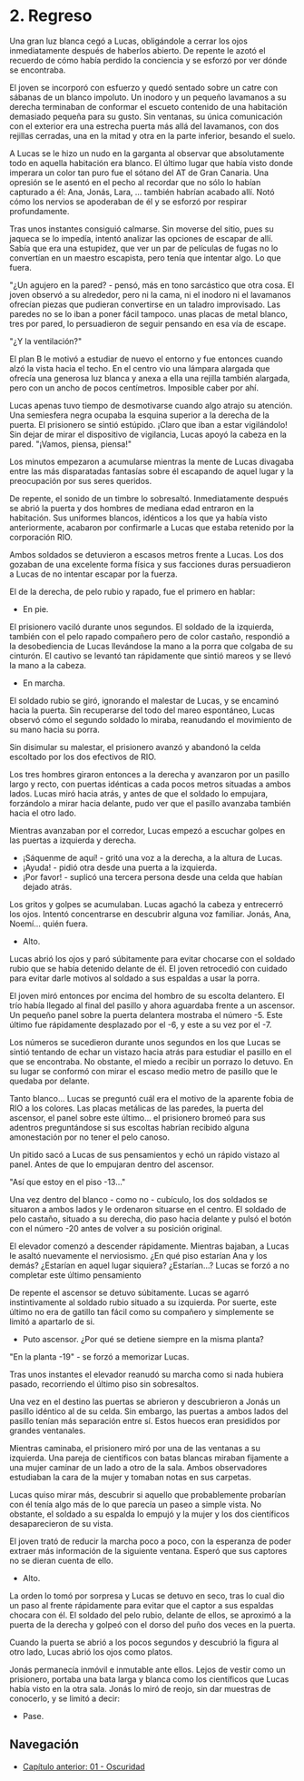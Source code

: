# 2. Regreso

Una gran luz blanca cegó a Lucas, obligándole a cerrar los ojos inmediatamente después de haberlos abierto. De repente le azotó el recuerdo de cómo había perdido la conciencia y se esforzó por ver dónde se encontraba.

El joven se incorporó con esfuerzo y quedó sentado sobre un catre con sábanas de un blanco impoluto. Un inodoro y un pequeño lavamanos a su derecha terminaban de conformar el escueto contenido de una habitación demasiado pequeña para su gusto. Sin ventanas, su única comunicación con el exterior era una estrecha puerta más allá del lavamanos, con dos rejillas cerradas, una en la mitad y otra en la parte inferior, besando el suelo.

A Lucas se le hizo un nudo en la garganta al observar que absolutamente todo en aquella habitación era blanco. El último lugar que había visto donde imperara un color tan puro fue el sótano del AT de Gran Canaria. Una opresión se le asentó en el pecho al recordar que no sólo lo habían capturado a él: Ana, Jonás, Lara, ... también habrían acabado allí. Notó cómo los nervios se apoderaban de él y se esforzó por respirar profundamente.

Tras unos instantes consiguió calmarse. Sin moverse del sitio, pues su jaqueca se lo impedía, intentó analizar las opciones de escapar de allí. Sabía que era una estupidez, que ver un par de películas de fugas no lo convertían en un maestro escapista, pero tenía que intentar algo. Lo que fuera.

"¿Un agujero en la pared? - pensó, más en tono sarcástico que otra cosa. El joven observó a su alrededor, pero ni la cama, ni el inodoro ni el lavamanos ofrecían piezas que pudieran convertirse en un taladro improvisado. Las paredes no se lo iban a poner fácil tampoco. unas placas de metal blanco, tres por pared, lo persuadieron de seguir pensando en esa vía de escape.

"¿Y la ventilación?"

El plan B le motivó a estudiar de nuevo el entorno y fue entonces cuando alzó la vista hacia el techo. En el centro vio una lámpara alargada que ofrecía una generosa luz blanca y anexa a ella una rejilla también alargada, pero con un ancho de pocos centímetros. Imposible caber por ahí.

Lucas apenas tuvo tiempo de desmotivarse cuando algo atrajo su atención. Una semiesfera negra ocupaba la esquina superior a la derecha de la puerta. El prisionero se sintió estúpido. ¡Claro que iban a estar vigilándolo! Sin dejar de mirar el dispositivo de vigilancia, Lucas apoyó la cabeza en la pared. "¡Vamos, piensa, piensa!"

Los minutos empezaron a acumularse mientras la mente de Lucas divagaba entre las más disparatadas fantasías sobre él escapando de aquel lugar y la preocupación por sus seres queridos.

De repente, el sonido de un timbre lo sobresaltó. Inmediatamente después se abrió la puerta y dos hombres de mediana edad entraron en la habitación. Sus uniformes blancos, idénticos a los que ya había visto anteriormente, acabaron por confirmarle a Lucas que estaba retenido por la corporación RIO.

Ambos soldados se detuvieron a escasos metros frente a Lucas. Los dos gozaban de una excelente forma física y sus facciones duras persuadieron a Lucas de no intentar escapar por la fuerza. 

El de la derecha, de pelo rubio y rapado, fue el primero en hablar:

- En pie.

El prisionero vaciló durante unos segundos. El soldado de la izquierda, también con el pelo rapado compañero pero de color castaño, respondió a la desobediencia de Lucas llevándose la mano a la porra que colgaba de su cinturón. El cautivo se levantó tan rápidamente que sintió mareos y se llevó la mano a la cabeza.

- En marcha.

El soldado rubio se giró, ignorando el malestar de Lucas, y se encaminó hacia la puerta. Sin recuperarse del todo del mareo espontáneo, Lucas observó cómo el segundo soldado lo miraba, reanudando el movimiento de su mano hacia su porra.

Sin disimular su malestar, el prisionero avanzó y abandonó la celda escoltado por los dos efectivos de RIO.

Los tres hombres giraron entonces a la derecha y avanzaron por un pasillo largo y recto, con puertas idénticas a cada pocos metros situadas a ambos lados. Lucas miró hacia atrás, y antes de que el soldado lo empujara, forzándolo a mirar hacia delante, pudo ver que el pasillo avanzaba también hacia el otro lado.

Mientras avanzaban por el corredor, Lucas empezó a escuchar golpes en las puertas a izquierda y derecha.

- ¡Sáquenme de aquí! - gritó una voz a la derecha, a la altura de Lucas.
- ¡Ayuda! - pidió otra desde una puerta a la izquierda.
- ¡Por favor! - suplicó una tercera persona desde una celda que habían dejado atrás.

Los gritos y golpes se acumulaban. Lucas agachó la cabeza y entrecerró los ojos. Intentó concentrarse en descubrir alguna voz familiar. Jonás, Ana, Noemí... quién fuera.

- Alto.

Lucas abrió los ojos y paró súbitamente para evitar chocarse con el soldado rubio que se había detenido delante de él. El joven retrocedió con cuidado para evitar darle motivos al soldado a sus espaldas a usar la porra. 

El joven miró entonces por encima del hombro de su escolta delantero. El trío había llegado al final del pasillo y ahora aguardaba frente a un ascensor. Un pequeño panel sobre la puerta delantera mostraba el número -5. Este último fue rápidamente desplazado por el -6, y este a su vez por el -7. 

Los números se sucedieron durante unos segundos en los que Lucas se sintió tentando de echar un vistazo hacia atrás para estudiar el pasillo en el que se encontraba. No obstante, el miedo a recibir un porrazo lo detuvo. En su lugar se conformó con mirar el escaso medio metro de pasillo que le quedaba por delante.

Tanto blanco... Lucas se preguntó cuál era el motivo de la aparente fobia de RIO a los colores. Las placas metálicas de las paredes, la puerta del ascensor, el panel sobre este último... el prisionero bromeó para sus adentros preguntándose si sus escoltas habrían recibido alguna amonestación por no tener el pelo canoso.

Un pitido sacó a Lucas de sus pensamientos y echó un rápido vistazo al panel. Antes de que lo empujaran dentro del ascensor.

"Así que estoy en el piso -13..."

Una vez dentro del blanco - como no - cubículo, los dos soldados se situaron a ambos lados y le ordenaron situarse en el centro. El soldado de pelo castaño, situado a su derecha, dio paso hacia delante y pulsó el botón con el número -20 antes de volver a su posición original.

El elevador comenzó a descender rápidamente. Mientras bajaban, a Lucas le asaltó nuevamente el nerviosismo. ¿En qué piso estarían Ana y los demás? ¿Estarían en aquel lugar siquiera? ¿Estarían...? Lucas se forzó a no completar este último pensamiento

De repente el ascensor se detuvo súbitamente. Lucas se agarró instintivamente al soldado rubio situado a su izquierda. Por suerte, este último no era de gatillo tan fácil como su compañero y simplemente se limitó a apartarlo de si.

- Puto ascensor. ¿Por qué se detiene siempre en la misma planta?

"En la planta -19" - se forzó a memorizar Lucas.

Tras unos instantes el elevador reanudó su marcha como si nada hubiera pasado, recorriendo el último piso sin sobresaltos.

Una vez en el destino las puertas se abrieron y descubrieron a Jonás un pasillo idéntico al de su celda. Sin embargo, las puertas a ambos lados del pasillo tenían más separación entre sí. Estos huecos eran presididos por grandes ventanales.

Mientras caminaba, el prisionero miró por una de las ventanas a su izquierda. Una pareja de científicos con batas blancas miraban fijamente a una mujer caminar de un lado a otro de la sala. Ambos observadores estudiaban la cara de la mujer y tomaban notas en sus carpetas.

Lucas quiso mirar más, descubrir si aquello que probablemente probarían con él tenía algo más de lo que parecía un paseo a simple vista. No obstante, el soldado a su espalda lo empujó y la mujer y los dos científicos desaparecieron de su vista.

El joven trató de reducir la marcha poco a poco, con la esperanza de poder extraer más información de la siguiente ventana. Esperó que sus captores no se dieran cuenta de ello.

- Alto.

La orden lo tomó por sorpresa y Lucas se detuvo en seco, tras lo cual dio un paso al frente rápidamente para evitar que el captor a sus espaldas chocara con él. El soldado del pelo rubio, delante de ellos, se aproximó a la puerta de la derecha y golpeó con el dorso del puño dos veces en la puerta. 

Cuando la puerta se abrió a los pocos segundos y descubrió la figura al otro lado, Lucas abrió los ojos como platos.

Jonás permanecía inmóvil e inmutable ante ellos. Lejos de vestir como un prisionero, portaba una bata larga y blanca como los científicos que Lucas había visto en la otra sala. Jonás lo miró de reojo, sin dar muestras de conocerlo, y se limitó a decir:

- Pase.

## Navegación

- [Capítulo anterior: 01 - Oscuridad](c01_oscuridad.md)
